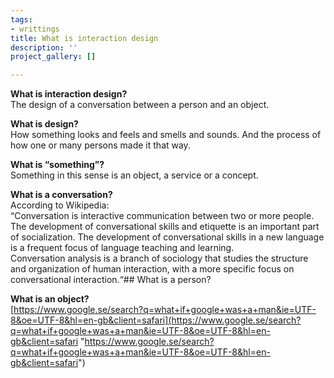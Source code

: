 ```yaml
---
tags:
- writtings
title: What is interaction design
description: ''
project_gallery: []

---
```

**What is interaction design?**  
The design of a conversation between a person and an object.

**What is design?**  
How something looks and feels and smells and sounds. And the process of how one or many persons made it that way.

**What is “something”?**  
Something in this sense is an object, a service or a concept.

**What is a conversation?**  
According to Wikipedia:  
“Conversation is interactive communication between two or more people.  
The development of conversational skills and etiquette is an important part of socialization. The development of conversational skills in a new language is a frequent focus of language teaching and learning.  
Conversation analysis is a branch of sociology that studies the structure and organization of human interaction, with a more specific focus on conversational interaction.“## What is a person?

**What is an object?**  
[https://www.google.se/search?q=what+if+google+was+a+man&ie=UTF-8&oe=UTF-8&hl=en-gb&client=safari](https://www.google.se/search?q=what+if+google+was+a+man&ie=UTF-8&oe=UTF-8&hl=en-gb&client=safari "https://www.google.se/search?q=what+if+google+was+a+man&ie=UTF-8&oe=UTF-8&hl=en-gb&client=safari")